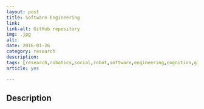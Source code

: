 ```yaml
---
layout: post
title: Software Engineering
link: 
link-alt: GitHub repository
img: .jpg
alt: 
date: 2016-01-26
category: research
description: 
tags: [research,robotics,social,robot,software,engineering,cognition,github]
article: yes

---
```


## Description

